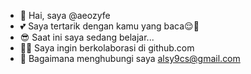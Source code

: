 - 👋 Hai, saya @aeozyfe
- 💕 Saya tertarik dengan kamu yang baca😌🥀
- 😎 Saat ini saya sedang belajar...
- 🤝🏻 Saya ingin berkolaborasi di github.com
- 💌 Bagaimana menghubungi saya alsy9cs@gmail.com
<!---
aeozyfe/aeozyfe is a ✨ special ✨ repository because its `README.md` (this file) appears on your GitHub profile.
You can click the Preview link to take a look at your changes.
--->
